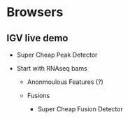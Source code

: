 # Browsers

## IGV live demo

- Super Cheap Peak Detector

- Start with RNAseq bams

	- Anonmoulous Features (?)
	
	- Fusions
	
		- Super Cheap Fusion Detector
